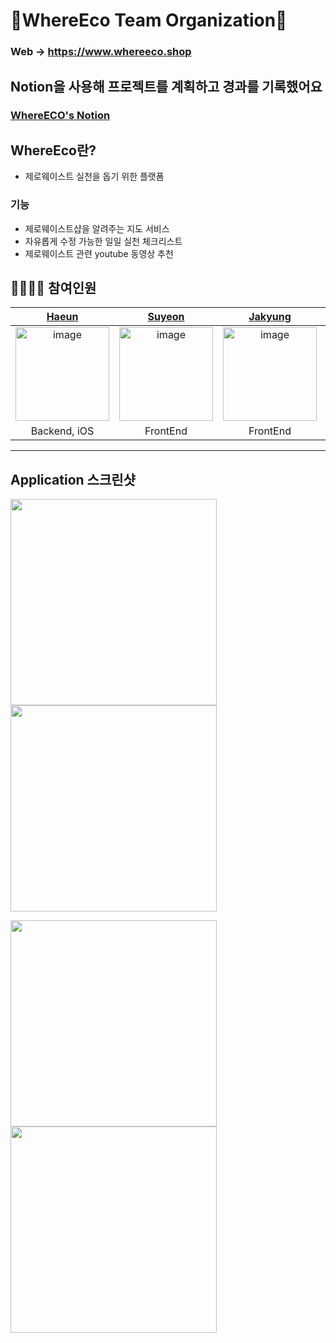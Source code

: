 # 🌱WhereEco Team Organization🌱

### Web -> https://www.whereeco.shop

## Notion을 사용해 프로젝트를 계획하고 경과를 기록했어요
### [WhereECO's Notion](https://seed-earthquake-e17.notion.site/WhereECO-4efa5567a1b44f4bb300591ff498a5ec)

## WhereEco란?

- 제로웨이스트 실천을 돕기 위한 플랫폼

### 기능
  - 제로웨이스트샵을 알려주는 지도 서비스
  - 자유롭게 수정 가능한 일일 실천 체크리스트
  - 제로웨이스트 관련 youtube 동영상 추천

## 👨‍👨‍👧‍👧 참여인원
|    [Haeun](https://github.com/hanni66)   |   [Suyeon](https://github.com/tndusy27)  |  [Jakyung](https://github.com/jkkj0414)  |  [Sungwoo](https://github.com/vact19)  |
| :--------------------------------------: | :--------------------------------------: | :--------------------------------------: |  :----------------------------------:  |
|   <img width="150" alt="image" src="https://user-images.githubusercontent.com/72500673/196972726-333ee662-36a7-4e68-9cdc-cef745362857.png">   |   <img width="150" alt="image" src="https://user-images.githubusercontent.com/72500673/196972931-b7a29b25-3b38-4302-9600-b15877863fd0.jpeg">   |   <img width="150" alt="image" src="https://user-images.githubusercontent.com/72500673/196972991-6834c9de-70eb-419a-bb10-6bac7e9cec97.png">   |   <img width="150" alt="image" src="https://user-images.githubusercontent.com/72500673/196973071-9dabebc5-057f-4d35-b536-5dad7686619a.png"> |
|              Backend, iOS                |                  FrontEnd                |                 FrontEnd                 |                  Backend               |

---
## Application 스크린샷
<img width="330" src ="https://user-images.githubusercontent.com/72500673/196348330-bc481a05-6411-4543-89e1-e3ad67cd63ee.png"><img width="330" src ="https://user-images.githubusercontent.com/72500673/196348369-4e5a7e1d-085c-4700-a38f-3565a5e48fcd.png">

<img width="330" src ="https://user-images.githubusercontent.com/72500673/196348411-fbad4962-08a1-4d8f-aad4-911edd2c7347.png"><img width="330" src ="https://user-images.githubusercontent.com/72500673/196348531-1a1edf20-2d55-4e5d-bb8c-425f5d67131c.png">
